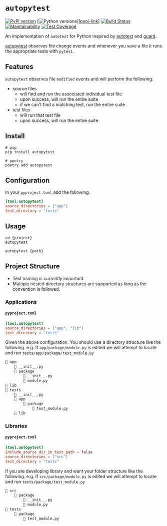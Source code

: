 # `autopytest`

[![PyPI version][pypi-badge]][pypi-link]
[![Python versions][python-versions-badge]][[pypi-link]]
[![Build Status][build-badge]][build-link]
[![Maintainability][maintainability-badge]][maintainability-link]
[![Test Coverage][coverage-badge]][coverage-link]

An implementation of `autotest` for Python inspired by [autotest] and [guard].

[autopytest](pypi-link) observes file change events and whenever you save a file it runs the appropriate tests with `pytest`.

## Features

`autopytest` observes file `modified` events and will perform the following:

* source files
  * will find and run the associated individual test file
  * upon success, will run the entire suite
  * if we can't find a matching test, run the entire suite
* test files
  * will run that test file
  * upon success, will run the entire suite

## Install

```shell
# pip
pip install autopytest

# poetry
poetry add autopytest
```

## Configuration

In your `pyproject.toml` add the following.

```toml
[tool.autopytest]
source_directories = ["app"]
test_directory = "tests"
```

## Usage

```shell
cd {project}
autopytest

autopytest {path}
```

## Project Structure

* Test naming is *currently* important.
* Multiple nested directory structures are supported as long as the convention is followed.

### Applications

#### `pyproject.toml`

```toml
[tool.autopytest]
source_directories = ["app", "lib"]
test_directory = "tests"
```

Given the above configuration. You should use a directory structure like the following. e.g. If `app/package/module.py` is edited we will attempt to locate and run `tests/app/package/test_module.py`

```markdown
📁 app
    📄 __init__.py
    📁 package
        📄 __init__.py
        📄 module.py
📁 lib
📁 tests
    📄 __init__.py
    📁 app
        📁 package
            📄 test_module.py
    📁 lib
```

### Libraries

#### `pyproject.toml`

```toml
[tool.autopytest]
include_source_dir_in_test_path = false
source_directories = ["src"]
test_directory = "tests"
```

If you are developing library and want your folder structure like the following. e.g. If `src/package/module.py` is edited we will attempt to locate and run `tests/package/test_module.py`

```markdown
📁 src
    📁 package
        📄 __init__.py
        📄 module.py
📁 tests
    📁 package
        📄 test_module.py
```

[autotest]: https://github.com/grosser/autotest
[guard]: https://github.com/guard/guard
[maintainability-badge]: https://api.codeclimate.com/v1/badges/f0ec7e4071d41519de65/maintainability
[maintainability-link]: https://codeclimate.com/github/davidjrice/autopytest/maintainability
[coverage-badge]: https://api.codeclimate.com/v1/badges/f0ec7e4071d41519de65/test_coverage
[coverage-link]: https://codeclimate.com/github/davidjrice/autopytest/test_coverage
[build-badge]: https://github.com/davidjrice/autopytest/actions/workflows/test.yml/badge.svg
[build-link]: https://github.com/davidjrice/autopytest/actions/workflows/tests.yml
[pypi-badge]: https://badge.fury.io/py/autopytest.svg
[pypi-link]: https://pypi.org/project/autopytest/
[python-versions-badge]: https://img.shields.io/pypi/pyversions/autopytest.svg
